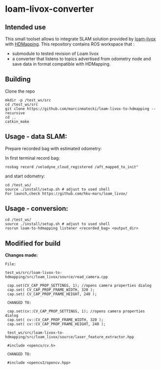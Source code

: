 # loam-livox-converter



## Intended use 

This small toolset allows to integrate SLAM solution provided by [loam-livox](https://github.com/hku-mars/loam_livox/) with [HDMapping](https://github.com/MapsHD/HDMapping).
This repository contains ROS  workspace that :
  - submodule to tested revision of Loam livox
  - a converter that listens to topics advertised from odometry node and save data in format compatible with HDMapping.


## Building

Clone the repo
```shell
mkdir -p /test_ws/src
cd /test_ws/src
git clone https://github.com/marcinmatecki/loam-livox-to-hdmapping --recursive
cd ..
catkin_make
```

## Usage - data SLAM:

Prepare recorded bag with estimated odometry:

In first terminal record bag:
```shell
rosbag record /velodyne_cloud_registered /aft_mapped_to_init"
```

and start odometry:
```shell 
cd /test_ws/
source ./install/setup.sh # adjust to used shell
For launch,check https://github.com/hku-mars/loam_livox/
```

## Usage - conversion:

```shell
cd /test_ws/
source ./install/setup.sh # adjust to used shell
rosrun loam-to-hdmapping listener <recorded_bag> <output_dir>
```




## Modified for build


**Changes made:**

 
   ```
  File:

  test_ws/src/loam-livox-to-hdmapping/src/loam_livox/source/read_camera.cpp

    cap.set(CV_CAP_PROP_SETTINGS, 1); //opens camera properties dialog
    cap.set( CV_CAP_PROP_FRAME_WIDTH, 320 );
    cap.set( CV_CAP_PROP_FRAME_HEIGHT, 240 );

    CHANGED TO:

    cap.set(cv::CV_CAP_PROP_SETTINGS, 1); //opens camera properties dialog
    cap.set( cv::CV_CAP_PROP_FRAME_WIDTH, 320 );
    cap.set( cv::CV_CAP_PROP_FRAME_HEIGHT, 240 );

    test_ws/src/loam-livox-to-hdmapping/src/loam_livox/source/laser_feature_extractor.hpp

    #include <opencv/cv.h>

    CHANGED TO:

    #include <opencv2/opencv.hpp>